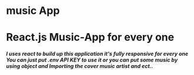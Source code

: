 # music App
 <h1>React.js Music-App for every one</h1>
 <h5>
 I uses react to build up this application it's fully responsive for every one You can just put .env API KEY to use it or you can put some music by using object and <strong>Importing the cover music artist and ect..</strong>
 </h5>
